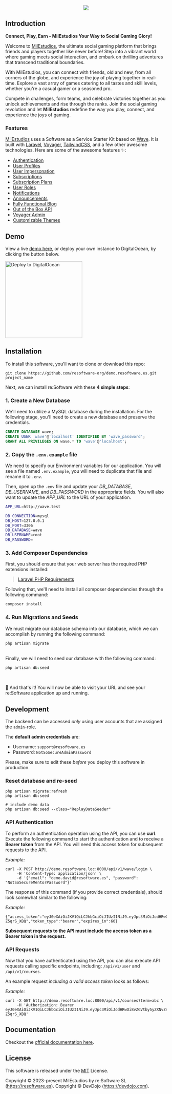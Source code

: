 <p align="center"><a href="https://www.producthunt.com/posts/wave-2-0" target="_blank"><img src="https://resoftware.es/wp-content/uploads/reSoftware-S.L.-Facebook-Cover-New.png" height="auto" width="auto"></a></p>

## Introduction

**Connect, Play, Earn - MilEstudios Your Way to Social Gaming Glory!**

Welcome to [MilEstudios](https://play.resoftware.es), the ultimate social gaming platform
that brings friends and players together like never before! Step into a vibrant world
where gaming meets social interaction, and embark on thrilling adventures that transcend
traditional boundaries.

With MilEstudios, you can connect with friends, old and new, from all corners of the globe,
and experience the joy of playing together in real-time. Explore a vast array of games
catering to all tastes and skill levels, whether you're a casual gamer or a seasoned pro.

Compete in challenges, form teams, and celebrate victories together as you unlock
achievements and rise through the ranks. Join the social gaming revolution and let
**MilEstudios** redefine the way you play, connect, and experience the joys of gaming.

### Features

[MilEstudios](https://play.resoftware.es) uses a Software as a Service Starter Kit based on [Wave](https://devdojo.com/wave). It is built with [Laravel](https://laravel.com), [Voyager](https://voyager.devdojo.com), [TailwindCSS](https://tailwindcss.com), and a few other awesome technologies. Here are some of the awesome features ✨:

 - [Authentication](https://play.resoftware.es/docs/features/authentication)
 - [User Profiles](https://play.resoftware.es/docs/features/user-profiles)
 - [User Impersonation](https://play.resoftware.es/docs/features/user-impersonation)
 - [Subscriptions](https://play.resoftware.es/docs/features/billing)
 - [Subscription Plans](https://play.resoftware.es/docs/features/subscription-plans)
 - [User Roles](https://play.resoftware.es/docs/features/user-roles)
 - [Notifications](https://play.resoftware.es/docs/features/notifications)
 - [Announcements](https://play.resoftware.es/docs/features/announcements)
 - [Fully Functional Blog](https://play.resoftware.es/docs/features/blog)
 - [Out of the Box API](https://play.resoftware.es/docs/features/api)
 - [Voyager Admin](https://play.resoftware.es/docs/features/admin)
 - [Customizable Themes](https://play.resoftware.es/docs/features/themes)

## Demo

View a live [demo here](https://play.resoftware.es), or deploy your own instance to DigitalOcean, by clicking the button below.

<a href="https://cloud.digitalocean.com/apps/new?repo=https://github.com/resoftware-org/demo.resoftware.es/tree/main" target="_blank"><img src="https://www.deploytodo.com/do-btn-blue.svg" width="240" alt="Deploy to DigitalOcean"></a>

## Installation

To install this software, you'll want to clone or download this repo:

```
git clone https://github.com/resoftware-org/demo.resoftware.es.git project_name
```

Next, we can install re:Software with these **4 simple steps**:

### 1. Create a New Database

We'll need to utilize a MySQL database during the installation. For the following stage, you'll need to create a new database and preserve the credentials.

```sql
CREATE DATABASE wave;
CREATE USER 'wave'@'localhost' IDENTIFIED BY 'wave_password';
GRANT ALL PRIVILEGES ON wave.* TO 'wave'@'localhost';
```

### 2. Copy the `.env.example` file

We need to specify our Environment variables for our application. You will see a file named `.env.example`, you will need to duplicate that file and rename it to `.env`.

Then, open up the `.env` file and update your *DB_DATABASE*, *DB_USERNAME*, and *DB_PASSWORD* in the appropriate fields. You will also want to update the *APP_URL* to the URL of your application.

```bash
APP_URL=http://wave.test

DB_CONNECTION=mysql
DB_HOST=127.0.0.1
DB_PORT=3306
DB_DATABASE=wave
DB_USERNAME=root
DB_PASSWORD=
```

### 3. Add Composer Dependencies

First, you should ensure that your web server has the required PHP extensions installed:

> [Laravel PHP Requirements](https://laravel.com/docs/9.x/deployment#server-requirements)

Following that, we'll need to install all composer dependencies through the following command:
```php
composer install
```

### 4. Run Migrations and Seeds

We must migrate our database schema into our database, which we can accomplish by running the following command:
```php
php artisan migrate
```
<br>
Finally, we will need to seed our database with the following command:

```php
php artisan db:seed
```
<br>

🎉 And that's it! You will now be able to visit your URL and see your re:Software application up and running.

## Development

The backend can be accessed *only* using user accounts that are assigned the `admin`-role.

The **default admin credentials** are:

- Username: `support@resoftware.es`
- Password: `NotSoSecureAdminPassword`

Please, make sure to edit these *before* you deploy this software in production.

### Reset database and re-seed

```
php artisan migrate:refresh
php artisan db:seed

# include demo data
php artisan db:seed --class="ReplayDataSeeder"
```

### API Authentication

To perform an authentication operation using the API, you can use **curl**. Execute
the following command to start the authentication and to receive a **Bearer token**
from the API. You will need this access token for subsequent requests to the API.

*Example:*
```
curl -X POST http://demo.resoftware.loc:8000/api/v1/wave/login \
     -H 'Content-Type: application/json' \
     -d '{"email": "demo.david@resoftware.es", "password": "NotSoSecureMentorPassword"}'
```

The response of this command (if you provide correct credentials), should look somewhat
similar to the following:

*Example:*
```
{"access_token":"eyJ0eXAiOiJKV1QiLCJhbGciOiJIUzI1NiJ9.eyJpc3MiOiJodHRwOi8vZGVtby5yZXNvZnR3YXJlLmxvYzo4MDAwL2FwaS92MS93YXZlL2xvZ2luIiwiaWF0IjoxNjkxMzk3MTg1LCJleHAiOjE2OTE0MDA3ODUsIm5iZiI6MTY5MTM5NzE4NSwianRpIjoiNXIzTEg1bW16b2lZRjlkUSIsInN1YiI6IjYiLCJwcnYiOiIyM2JkNWM4OTQ5ZjYwMGFkYjM5ZTcwMWM0MDA4NzJkYjdhNTk3NmY3In0.oPZMEZr5LKlItnVEE3DwViRjBA99MtANW-Z5qrS_XBQ","token_type":"bearer","expires_in":60}
```

**Subsequent requests to the API must include the access token as a Bearer token in the request.**

### API Requests

Now that you have authenticated using the API, you can also execute API requests calling
specific endpoints, including: `/api/v1/user` and `/api/v1/courses`.

An example request *including a valid access token* looks as follows:

*Example:*
```
curl -X GET http://demo.resoftware.loc:8000/api/v1/courses?term=abc \
     -H 'Authorization: Bearer eyJ0eXAiOiJKV1QiLCJhbGciOiJIUzI1NiJ9.eyJpc3MiOiJodHRwOi8vZGVtby5yZXNvZnR3YXJlLmxvYzo4MDAwL2FwaS92MS93YXZlL2xvZ2luIiwiaWF0IjoxNjkxMzk3MTg1LCJleHAiOjE2OTE0MDA3ODUsIm5iZiI6MTY5MTM5NzE4NSwianRpIjoiNXIzTEg1bW16b2lZRjlkUSIsInN1YiI6IjYiLCJwcnYiOiIyM2JkNWM4OTQ5ZjYwMGFkYjM5ZTcwMWM0MDA4NzJkYjdhNTk3NmY3In0.oPZMEZr5LKlItnVEE3DwViRjBA99MtANW-Z5qrS_XBQ'
```

## Documentation

Checkout the [official documentation here](https://play.resoftware.es/docs).

## License

This software is released under the [MIT](./LICENSE) License.

Copyright © 2023-present MilEstudios by re:Software SL (https://resoftware.es).
Copyright © DevDojo (https://devdojo.com).


